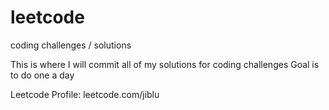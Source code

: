 # leetcode
coding challenges / solutions

This is where I will commit all of my solutions for coding challenges
Goal is to do one a day

Leetcode Profile: leetcode.com/jiblu